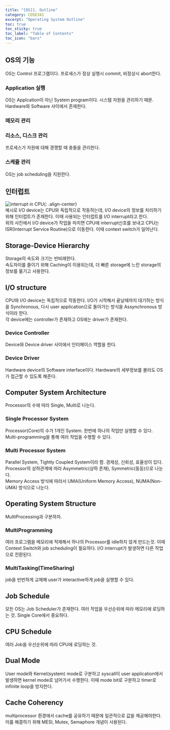 ```yaml
---
title: "[OS]1. Outline"
category: COSE341
excerpt: "Operating System Outline"
toc: true
toc_sticky: true
toc_label: "Table of Contents"
toc_icon: "bars"
---
```

## OS의 기능
OS는 Control 프로그램이다. 프로세스가 정상 실행시 commit, 비정상시 abort한다.
### Application 실행
OS는 Applcation이 아닌 System program이다. 시스템 자원을 관리하기 때문.  
Hardware와 Software 사이에서 존재한다. 
### 메모리 관리
### 리소스, 디스크 관리
프로세스가 자원에 대해 경쟁할 때 충돌을 관리한다.
### 스케쥴 관리
OS는 job scheduling을 지원한다.

## 인터럽트
![interrupt in CPU](https://user-images.githubusercontent.com/45323902/161416862-c33aacea-150f-4cb3-86c6-82a06226650d.jpg){: .align-center}  
예시로 I/O device는 CPU와 독립적으로 작동하는데, I/O device의 정보를 처리하기 위해 인터럽트가 존재한다. 이때 사용되는 인터럽트를 I/O interrupt라고 한다.  
위의 사진에서 I/O device가 작업을 마치면 CPU에 interrupt신호를 보내고 CPU는 ISR(Interrupt Service Routine)으로 이동한다. 이때 context switch가 일어난다.  
## Storage-Device Hierarchy
Storage의 속도와 크기는 반비례한다.  
속도차이를 줄이기 위해 Caching이 이용되는데, 더 빠른 storage에 느린 storage의 정보를 옮기고 사용한다. 
## I/O structure
CPU와 I/O device는 독립적으로 작동한다. I/O가 시작해서 끝날때까지 대기하는 방식을 Synchronous, 다시 user application으로 돌아가는 방식을 Assynchronous 방식이라 한다.  
각 device에는 controller가 존재하고 OS에는 driver가 존재한다. 
### Device Controller
Device와 Device driver 사이에서 인터페이스 역할을 한다.
### Device Driver
Hardware device의 Software interface이다. Hardware의 세부정보를 몰라도 OS가 접근할 수 있도록 해준다.

## Computer System Architecture
Processor의 수에 따라 Single, Multi로 나눈다.
### Single Processor System
Processor(Core)의 수가 1개인 System. 한번에 하나의 작업만 실행할 수 있다. Multi-programming을 통해 여러 작업을 수행할 수 있다.
### Multi Processor System
Parallel System, Tightly Coupled System이라 함. 경제성, 신뢰성, 효율성이 있다. Processor의 상하관계에 따라 Asymmetric(상하 존재), Symmetric(동등)으로 나눈다.   
Memory Access 방식에 따라서 UMA(Uniform Memory Access), NUMA(Non-UMA) 방식으로 나눈다.  

## Operating System Structure
MultiProcessing과 구분하자. 
### MultiProgramming
여러 프로그램을 메모리에 적재해서 하나의 Processor를 idle하지 않게 만드는것. 이때 Context Switch와 job scheduling이 필요하다. I/O interrupt가 발생하면 다른 작업으로 전환된다. 
### MultiTasking(TimeSharing)
job을 빈번하게 교체해 user가 interactive하게 job을 실행할 수 있다. 

## Job Schedule
모든 OS는 Job Scheduler가 존재한다. 여러 작업을 우선순위에 따라 메모리에 로딩하는 것. Single Core에서 중요하다. 
## CPU Schedule
여러 Job을 우선순위에 따라 CPU에 로딩하는 것.

## Dual Mode
User mode와 Kernel(system) mode로 구분하고 syscall이 user application에서 발생하면 kernel mode로 넘어가서 수행한다. 이때 mode bit로 구분하고 timer로 infinite loop을 방지한다.

## Cache Coherency
multiprocessor 환경에서 cache를 공유하기 때문에 일관적으로 값을 제공해야한다. 이를 해결하기 위해 MESI, Mutex, Semaphore 개념이 사용된다.
